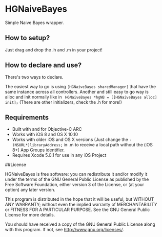# HGNaiveBayes
Simple Naive Bayes wrapper.


## How to setup?
Just drag and drop the .h and .m in your project!


## How to declare and use?
There's two ways to declare. 

The easiest way to go is using ```[HGNaiveBayes sharedManager]``` that have the same instance across all controllers.
Another and still easy to go way is alloc and init normally like in ``` HGNaiveBayes *hgNB = [[HGNaiveBayes alloc] init];``` (There are other initializers, check the .h for more!)


## Requirements

* Built with and for Objective-C ARC
* Works with iOS 8 and OS X 10.10
* Works with older iOS and OS X versions (Just change the ```- (NSURL*)libraryAddress;``` in .m to receive a local path without the (iOS 8+) App Groups identifier.
* Requires Xcode 5.0.1 for use in any iOS Project

##License 

HGNaiveBayes is free software: you can redistribute it and/or modify
it under the terms of the GNU General Public License as published by
the Free Software Foundation, either version 3 of the License, or
(at your option) any later version.

This program is distributed in the hope that it will be useful,
but WITHOUT ANY WARRANTY; without even the implied warranty of
MERCHANTABILITY or FITNESS FOR A PARTICULAR PURPOSE.  See the
GNU General Public License for more details.

You should have received a copy of the GNU General Public License
along with this program.  If not, see <http://www.gnu.org/licenses/>.
